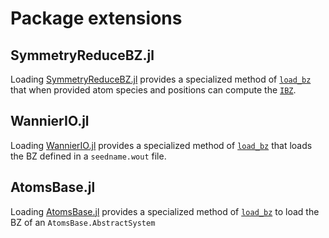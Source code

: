 # Package extensions

## SymmetryReduceBZ.jl

Loading [SymmetryReduceBZ.jl](https://github.com/jerjorg/SymmetryReduceBZ.jl)
provides a specialized method of [`load_bz`](@ref) that when provided atom
species and positions can compute the [`IBZ`](@ref).

## WannierIO.jl

Loading [WannierIO.jl](https://github.com/qiaojunfeng/WannierIO.jl) provides a
specialized method of [`load_bz`](@ref) that loads the BZ defined in a
`seedname.wout` file.

## AtomsBase.jl

Loading [AtomsBase.jl](https://github.com/qiaojunfeng/WannierIO.jl) provides a
specialized method of [`load_bz`](@ref) to load the BZ of an `AtomsBase.AbstractSystem`